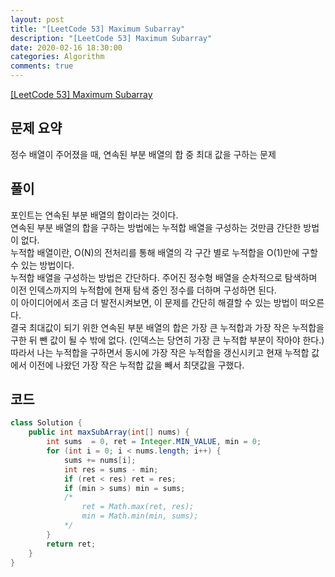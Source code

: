 ```yaml
---
layout: post
title: "[LeetCode 53] Maximum Subarray"
description: "[LeetCode 53] Maximum Subarray"
date: 2020-02-16 18:30:00
categories: Algorithm
comments: true
---
```

[[LeetCode 53] Maximum Subarray](https://leetcode.com/problems/maximum-subarray/)

## 문제 요약

정수 배열이 주어졌을 때, 연속된 부분 배열의 합 중 최대 값을 구하는 문제

## 풀이

포인트는 연속된 부분 배열의 합이라는 것이다.  
연속된 부분 배열의 합을 구하는 방법에는 누적합 배열을 구성하는 것만큼 간단한 방법이 없다.  
누적합 배열이란, O(N)의 전처리를 통해 배열의 각 구간 별로 누적합을 O(1)만에 구할 수 있는 방법이다.  
누적합 배열을 구성하는 방법은 간단하다. 주어진 정수형 배열을 순차적으로 탐색하며 이전 인덱스까지의 누적합에 현재 탐색 중인 정수를 더하며 구성하면 된다.  
이 아이디어에서 조금 더 발전시켜보면, 이 문제를 간단히 해결할 수 있는 방법이 떠오른다.  
결국 최대값이 되기 위한 연속된 부분 배열의 합은 가장 큰 누적합과 가장 작은 누적합을 구한 뒤 뺀 값이 될 수 밖에 없다. (인덱스는 당연히 가장 큰 누적합 부분이 작아야 한다.)  
따라서 나는 누적합을 구하면서 동시에 가장 작은 누적합을 갱신시키고 현재 누적합 값에서 이전에 나왔던 가장 작은 누적합 값을 빼서 최댓값을 구했다.

## 코드

```Java
class Solution {
    public int maxSubArray(int[] nums) {
        int sums  = 0, ret = Integer.MIN_VALUE, min = 0;
        for (int i = 0; i < nums.length; i++) {
            sums += nums[i];
            int res = sums - min;
            if (ret < res) ret = res;
            if (min > sums) min = sums;
            /*
                ret = Math.max(ret, res);
                min = Math.min(min, sums);
            */
        }
        return ret;
    }
}
```